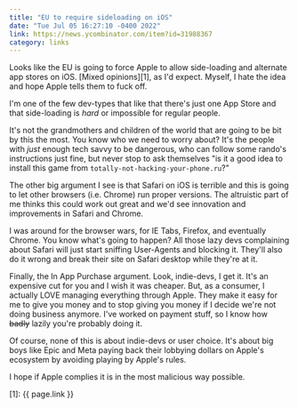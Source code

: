 ```yaml
---
title: "EU to require sideloading on iOS"
date: "Tue Jul 05 16:27:10 -0400 2022"
link: https://news.ycombinator.com/item?id=31988367
category: links
---
```


Looks like the EU is going to force Apple to allow side-loading and alternate
app stores on iOS. [Mixed opinions][1], as I'd expect. Myself, I hate the idea
and hope Apple tells them to fuck off.

I'm one of the few dev-types that like that there's just one App Store and
that side-loading is _hard_ or impossible for regular people.

It's not the grandmothers and children of the world that are going to be bit
by this the most. You know who we need to worry about? It's the people with
_just_ enough tech savvy to be dangerous, who can follow some rando's
instructions just fine, but never stop to ask themselves "is it a good idea to
install this game from `totally-not-hacking-your-phone.ru`?"

The other big argument I see is that Safari on iOS is terrible and this is
going to let other browsers (i.e. Chrome) run proper versions. The altruistic
part of me thinks this could work out great and we'd see innovation and
improvements in Safari and Chrome.

I was around for the browser wars, for IE Tabs, Firefox, and eventually
Chrome. You know what's going to happen? All those lazy devs complaining about
Safari will just start sniffing User-Agents and blocking it. They'll also do
it wrong and break their site on Safari desktop while they're at it.

Finally, the In App Purchase argument. Look, indie-devs, I get it. It's an
expensive cut for you and I wish it was cheaper. But, as a consumer, I
actually LOVE managing everything through Apple. They make it easy for me to
give you money and to stop giving you money if I decide we're not doing
business anymore. I've worked on payment stuff, so I know how ~~badly~~ lazily
you're probably doing it.

Of course, none of this is about indie-devs or user choice. It's about big
boys like Epic and Meta paying back their lobbying dollars on Apple's
ecosystem by avoiding playing by Apple's rules.

I hope if Apple complies it is in the most malicious way possible.

[1]: {{ page.link }}
